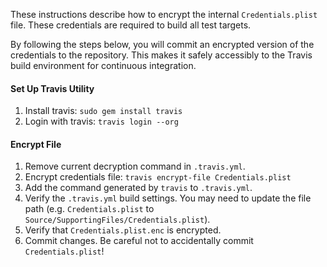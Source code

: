 These instructions describe how to encrypt the internal `Credentials.plist` file. These credentials are required to build all test targets.

By following the steps below, you will commit an encrypted version of the credentials to the repository. This makes it safely accessibly to the Travis build environment for continuous integration.

#### Set Up Travis Utility

1. Install travis: `sudo gem install travis`
2. Login with travis: `travis login --org`

#### Encrypt File

1. Remove current decryption command in `.travis.yml`.
2. Encrypt credentials file: `travis encrypt-file Credentials.plist`
3. Add the command generated by `travis` to `.travis.yml`.
4. Verify the `.travis.yml` build settings. You may need to update the file path (e.g. `Credentials.plist` to `Source/SupportingFiles/Credentials.plist`).
5. Verify that `Credentials.plist.enc` is encrypted.
6. Commit changes. Be careful not to accidentally commit `Credentials.plist`!
